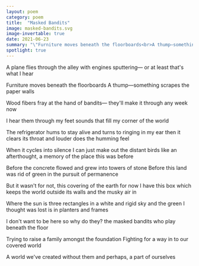 ```yaml
---
layout: poem
category: poem
title:  "Masked Bandits"
image: masked-bandits.svg
image-invertable: true
date: 2021-06-23
summary: "\"Furniture moves beneath the floorboards<br>A thump—something scrapes the paper walls...\""
spotlight: true
---
```


A plane flies through the alley
with engines sputtering—
or at least that's what I hear

Furniture moves beneath the floorboards
A thump—something scrapes the paper walls

Wood fibers fray at the hand of bandits—
they'll make it through any week now

I hear them through my feet
sounds that fill my corner of the world

The refrigerator hums to stay alive
and turns to ringing in my ear
then it clears its throat
and louder does the humming feel

When it cycles into silence
I can just make out the distant birds
like an afterthought, a memory
of the place this was before

Before the concrete flowed
and grew into towers of stone
Before this land was rid of green
in the pursuit of permanence

But it wasn't for not, this covering of the earth
for now I have this box
which keeps the world outside its walls
and the musky air in

Where the sun is three rectangles
in a white and rigid sky
and the green I thought was lost
is in planters and frames

I don't want to be here
so why do they?
the masked bandits
who play beneath the floor

Trying to raise a family
amongst the foundation
Fighting for a way in
to our covered world

A world we've created without them
and perhaps, a part of ourselves
